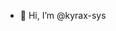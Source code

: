 - 👋 Hi, I’m @kyrax-sys


<!---
kyrax-sys/kyrax-sys is a ✨ special ✨ repository because its `README.md` (this file) appears on your GitHub profile.
You can click the Preview link to take a look at your changes.
--->
